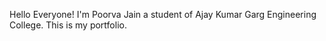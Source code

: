 Hello Everyone!
I'm Poorva Jain a student of Ajay Kumar Garg Engineering College. 
This is my portfolio.
